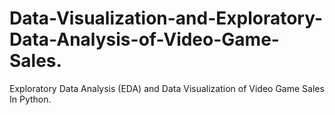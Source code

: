 # Data-Visualization-and-Exploratory-Data-Analysis-of-Video-Game-Sales.

Exploratory Data Analysis (EDA) and Data Visualization of Video Game Sales In Python.

